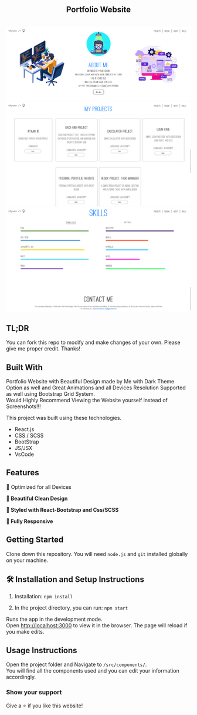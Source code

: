 <h2 align="center">
  Portfolio Website<br/>
</h2>
<br/>

<img src="./a1.png">
<img src="./a2.png">
<img src="./a3.png">

## TL;DR

You can fork this repo to modify and make changes of your own. Please give me proper credit. Thanks!

## Built With

Portfolio Website with Beautiful Design made by Me with Dark Theme Option as well and Great Animations and all Devices Resolution Supported as well using Bootstrap Grid System.<br> Would Highly Recommend Viewing the Website yourself instead of Screenshots!!!<br/>

This project was built using these technologies.

- React.js
- CSS / SCSS
- BootStrap
- JS/JSX
- VsCode

## Features
  👾 Optimized for all Devices

**📖 Beautiful Clean Design**

**🎨 Styled with React-Bootstrap and Css/SCSS**

**📱 Fully Responsive**

## Getting Started

Clone down this repository. You will need `node.js` and `git` installed globally on your machine.

## 🛠 Installation and Setup Instructions

1. Installation: `npm install`

2. In the project directory, you can run: `npm start`

Runs the app in the development mode.\
Open [http://localhost:3000](http://localhost:3000) to view it in the browser.
The page will reload if you make edits.

## Usage Instructions

Open the project folder and Navigate to `/src/components/`. <br/>
You will find all the components used and you can edit your information accordingly.

### Show your support

Give a ⭐ if you like this website!
